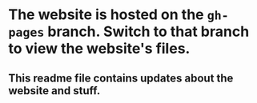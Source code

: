 # The website is hosted on the `gh-pages` branch. Switch to that branch to view the website's files.

## This readme file contains updates about the website and stuff.
